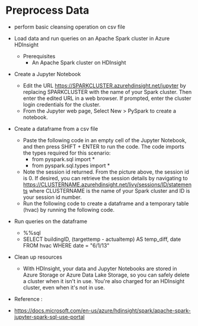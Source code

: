 # Preprocess Data 

* perform basic cleansing operation on csv file
* Load data and run queries on an Apache Spark cluster in Azure HDInsight
  * Prerequisites
    * An Apache Spark cluster on HDInsight
* Create a Jupyter Notebook
  * Edit the URL https://SPARKCLUSTER.azurehdinsight.net/jupyter by replacing SPARKCLUSTER with the name of your Spark cluster. Then enter the edited URL in a web browser. If prompted, enter the cluster login credentials for the cluster.
  * From the Jupyter web page, Select New > PySpark to create a notebook.
* Create a dataframe from a csv file
  * Paste the following code in an empty cell of the Jupyter Notebook, and then press SHIFT + ENTER to run the code. The code imports the types required for this scenario:
    * from pyspark.sql import *
    * from pyspark.sql.types import *
  * Note the session id returned. From the picture above, the session id is 0. If desired, you can retrieve the session details by navigating to https://CLUSTERNAME.azurehdinsight.net/livy/sessions/ID/statements where CLUSTERNAME is the name of your Spark cluster and ID is your session id number.
  * Run the following code to create a dataframe and a temporary table (hvac) by running the following code.
* Run queries on the dataframe
  * %%sql
  * SELECT buildingID, (targettemp - actualtemp) AS temp_diff, date FROM hvac WHERE date = \"6/1/13\"
* Clean up resources
  * With HDInsight, your data and Jupyter Notebooks are stored in Azure Storage or Azure Data Lake Storage, so you can safely delete a cluster when it isn't in use. You're also charged for an HDInsight cluster, even when it's not in use.

* Reference : 
* https://docs.microsoft.com/en-us/azure/hdinsight/spark/apache-spark-jupyter-spark-sql-use-portal